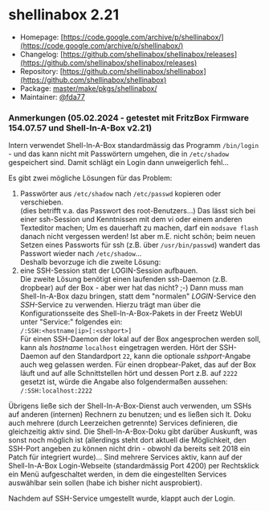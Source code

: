# shellinabox 2.21
 - Homepage: [https://code.google.com/archive/p/shellinabox/](https://code.google.com/archive/p/shellinabox/)
 - Changelog: [https://github.com/shellinabox/shellinabox/releases](https://github.com/shellinabox/shellinabox/releases)
 - Repository: [https://github.com/shellinabox/shellinabox](https://github.com/shellinabox/shellinabox)
 - Package: [master/make/pkgs/shellinabox/](https://github.com/Freetz-NG/freetz-ng/tree/master/make/pkgs/shellinabox/)
 - Maintainer: [@fda77](https://github.com/fda77)

### Anmerkungen (05.02.2024 - getestet mit FritzBox Firmware 154.07.57 und Shell-In-A-Box v2.21)
Intern verwendet Shell-In-A-Box standardmässig das Programm `/bin/login` - und das kann nicht mit Passwörtern umgehen, die in `/etc/shadow` gespeichert sind.
Damit schlägt ein Login dann unweigerlich fehl...

Es gibt zwei mögliche Lösungen für das Problem:<br>
1) Passwörter aus `/etc/shadow` nach `/etc/passwd` kopieren oder verschieben.<br>
    (dies betrifft v.a. das Passwort des root-Benutzers...)
    Das lässt sich bei einer ssh-Session und Kenntnissen mit dem vi oder einem anderen Texteditor machen;
    Um es dauerhaft zu machen, darf ein `modsave flash` danach nicht vergessen werden!
    Ist aber m.E. nicht schön; beim neuen Setzen eines Passworts für ssh (z.B. über `/usr/bin/passwd`) wandert das Passwort wieder nach `/etc/shadow`...<br>
	Deshalb bevorzuge ich die zweite Lösung:<br>
2) eine SSH-Session statt der LOGIN-Session aufbauen.<br>
   Die zweite Lösung benötigt einen laufenden ssh-Daemon (z.B. dropbear) auf der Box - aber wer hat das nicht? ;-)
   Dann muss man Shell-In-A-Box dazu bringen, statt dem "normalen" *LOGIN*-Service den *SSH*-Service zu verwenden.
   Hierzu trägt man über die Konfigurationsseite des Shell-In-A-Box-Pakets in der Freetz WebUI unter "Service:" folgendes ein:<br>
     `/:SSH:<hostname|ip>[:<sshport>]`<br>
     Für einen SSH-Daemon der lokal auf der Box angesprochen werden soll, kann als *hostname* `localhost` eingetragen werden.
     Hört der SSH-Daemon auf den Standardport `22`, kann die optionale *sshport*-Angabe auch weg gelassen werden.
     Für einen dropbear-Paket, das auf der Box läuft und auf alle Schnittstellen hört und dessen Port z.B. auf `2222` gesetzt ist,
     würde die Angabe also folgendermaßen aussehen:<br>
     `/:SSH:localhost:2222`<br>

Übrigens ließe sich der Shell-In-A-Box-Dienst auch verwenden, um SSHs auf anderen (internen) Rechnern zu benutzen; und es ließen sich lt. Doku auch mehrere (durch Leerzeichen getrennte) Services definieren, die gleichzeitig aktiv sind.
Die Shell-In-A-Box-Doku gibt darüber Auskunft, was sonst noch möglich ist (allerdings steht dort aktuell die Möglichkeit, den SSH-Port angeben zu können nicht drin - obwohl da bereits seit 2018 ein Patch für integriert wurde)...
Sind mehrere Services aktiv, kann auf der Shell-In-A-Box Login-Webseite (standardmässig Port 4200) per Rechtsklick ein Menü aufgeschaltet werden, in dem die eingestellten Services auswählbar sein sollen (habe ich bisher nicht ausprobiert).

Nachdem auf SSH-Service umgestellt wurde, klappt auch der Login.

